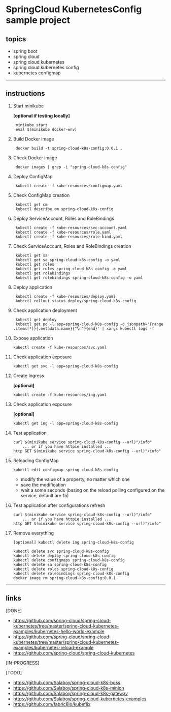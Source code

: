 # SpringCloud KubernetesConfig sample project

## topics
* spring boot
* spring cloud
* spring cloud kubernetes
* spring cloud kubernetes config
* kubernetes configmap

---

## instructions

1. Start minikube

	**[optional if testing locally]**

		minikube start
		eval $(minikube docker-env)

2. Build Docker image

		docker build -t spring-cloud-k8s-config:0.0.1 .

3. Check Docker image

		docker images | grep -i "spring-cloud-k8s-config"

4. Deploy ConfigMap

		kubectl create -f kube-resources/configmap.yaml

5. Check ConfigMap creation

		kubectl get cm
		kubectl describe cm spring-cloud-k8s-config

6. Deploy ServiceAccount, Roles and RoleBindings

		kubectl create -f kube-resources/svc-account.yaml
		kubectl create -f kube-resources/role.yaml
		kubectl create -f kube-resources/role-bind.yaml

7. Check ServiceAccount, Roles and RoleBindings creation

		kubectl get sa
		kubectl get sa spring-cloud-k8s-config -o yaml
		kubectl get roles
		kubectl get roles spring-cloud-k8s-config -o yaml
		kubectl get rolebindings
		kubectl get rolebindings spring-cloud-k8s-config -o yaml

8. Deploy application

		kubectl create -f kube-resources/deploy.yaml
		kubectl rollout status deploy/spring-cloud-k8s-config

9. Check application deployment

		kubectl get deploy
		kubectl get po -l app=spring-cloud-k8s-config -o jsonpath='{range .items[*]}{.metadata.name}{"\n"}{end}' | xargs kubectl logs -f

10. Expose application

		kubectl create -f kube-resources/svc.yaml

11. Check application exposure

		kubectl get svc -l app=spring-cloud-k8s-config

12. Create Ingress

	**[optional]**

		kubectl create -f kube-resources/ing.yaml

13. Check application exposure

	**[optional]**

		kubectl get ing -l app=spring-cloud-k8s-config

14. Test application

		curl $(minikube service spring-cloud-k8s-config --url)"/info"
			... or if you have httpie installed ...
		http GET $(minikube service spring-cloud-k8s-config --url)"/info"

15. Reloading ConfigMap

		kubectl edit configmap spring-cloud-k8s-config
	
	* modify the value of a property, no matter which one
	* save the modification
	* wait a some seconds (basing on the reload polling configured on the service, default are 15)

16. Test application after configurations refresh

		curl $(minikube service spring-cloud-k8s-config --url)"/info"
			... or if you have httpie installed ...
		http GET $(minikube service spring-cloud-k8s-config --url)"/info"

17. Remove everything

		[optional] kubectl delete ing spring-cloud-k8s-config

		kubectl delete svc spring-cloud-k8s-config
		kubectl delete deploy spring-cloud-k8s-config
		kubectl delete configmaps spring-cloud-k8s-config
		kubectl delete sa spring-cloud-k8s-config
		kubectl delete roles spring-cloud-k8s-config
		kubectl delete rolebindings spring-cloud-k8s-config
		docker image rm spring-cloud-k8s-config:0.0.1

---

## links
[DONE]
* https://github.com/spring-cloud/spring-cloud-kubernetes/tree/master/spring-cloud-kubernetes-examples/kubernetes-hello-world-example
* https://github.com/spring-cloud/spring-cloud-kubernetes/tree/master/spring-cloud-kubernetes-examples/kubernetes-reload-example
* https://github.com/spring-cloud/spring-cloud-kubernetes

[IN-PROGRESS]

[TODO]
* https://github.com/Salaboy/spring-cloud-k8s-boss
* https://github.com/Salaboy/spring-cloud-k8s-minion
* https://github.com/Salaboy/spring-cloud-k8s-gateway
* https://github.com/Salaboy/spring-cloud-kubernetes-examples
* https://github.com/fabric8io/kubeflix
